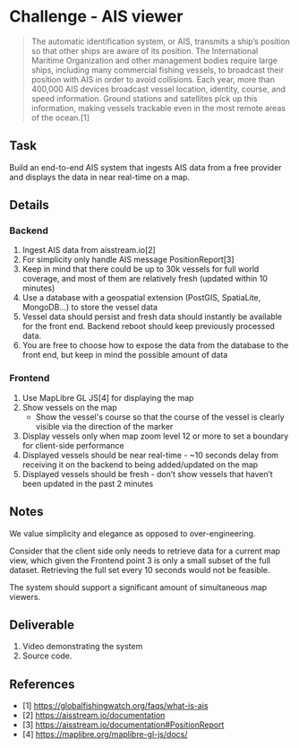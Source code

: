 Challenge - AIS viewer
=====

>The automatic identification system, or AIS, transmits a ship’s position so that other ships are aware of its position. The International Maritime Organization and other management bodies require large ships, including many commercial fishing vessels, to broadcast their position with AIS in order to avoid collisions. Each year, more than 400,000 AIS devices broadcast vessel location, identity, course, and speed information. Ground stations and satellites pick up this information, making vessels trackable even in the most remote areas of the ocean.[1]


Task
-----

Build an end-to-end AIS system that ingests AIS data from a free provider and displays the data in near real-time on a map.


Details
-----

### Backend

1. Ingest AIS data from aisstream.io[2]
2. For simplicity only handle AIS message PositionReport[3]
3. Keep in mind that there could be up to 30k vessels for full world coverage, and most of them are relatively fresh (updated within 10 minutes)
4. Use a database with a geospatial extension (PostGIS, SpatiaLite, MongoDB…) to store the vessel data
5. Vessel data should persist and fresh data should instantly be available for the front end. Backend reboot should keep previously processed data.
6. You are free to choose how to expose the data from the database to the front end, but keep in mind the possible amount of data

### Frontend

1. Use MapLibre GL JS[4] for displaying the map
2. Show vessels on the map
    - Show the vessel's course so that the course of the vessel is clearly visible via the direction of the marker
3. Display vessels only when map zoom level 12 or more to set a boundary for client-side performance
4. Displayed vessels should be near real-time - ~10 seconds delay from receiving it on the backend to being added/updated on the map
5. Displayed vessels should be fresh - don’t show vessels that haven’t been updated in the past 2 minutes


Notes
-----

We value simplicity and elegance as opposed to over-engineering.

Consider that the client side only needs to retrieve data for a current map view, which given the Frontend point 3 is only a small subset of the full dataset. Retrieving the full set every 10 seconds would not be feasible.

The system should support a significant amount of simultaneous map viewers.


Deliverable
-----

1. Video demonstrating the system
2. Source code.


References
-----

- [1] https://globalfishingwatch.org/faqs/what-is-ais
- [2] https://aisstream.io/documentation
- [3] https://aisstream.io/documentation#PositionReport
- [4] https://maplibre.org/maplibre-gl-js/docs/
